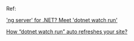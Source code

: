 Ref:

['ng server' for .NET? Meet 'dotnet watch run'](https://flauberjp.wordpress.com/2018/06/02/ng-server-for-net-meet-dotnet-watch-run/)

[How “dotnet watch run” auto refreshes your site?](https://flauberjp.wordpress.com/2018/06/06/how-dotnet-watch-run-auto-refreshes-your-site/)

